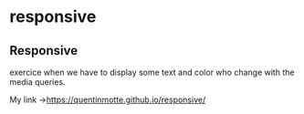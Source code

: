# responsive    
## Responsive  
exercice when we have to display some text and color who change with the media queries.  

My link ->https://quentinmotte.github.io/responsive/
